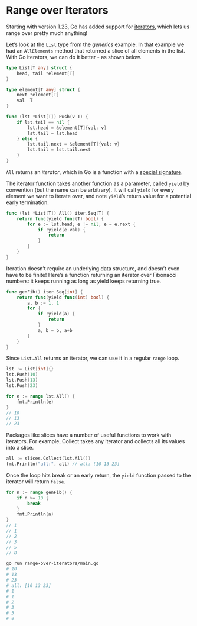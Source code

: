 # Range over Iterators

Starting with version 1.23, Go has added support for [iterators](https://go.dev/blog/range-functions), which lets us range over pretty much anything!

Let’s look at the `List` type from the _generics_ example. In that example we had an `AllElements` method that returned a slice of all elements in the list. With Go iterators, we can do it better - as shown below.

```go
type List[T any] struct {
    head, tail *element[T]
}

type element[T any] struct {
    next *element[T]
    val  T
}

func (lst *List[T]) Push(v T) {
    if lst.tail == nil {
        lst.head = &element[T]{val: v}
        lst.tail = lst.head
    } else {
        lst.tail.next = &element[T]{val: v}
        lst.tail = lst.tail.next
    }
}
```

`All` returns an _iterator_, which in Go is a function with a [special signature](https://pkg.go.dev/iter#Seq).

The iterator function takes another function as a parameter, called `yield` by convention (but the name can be arbitrary). It will call `yield` for every element we want to iterate over, and note `yield`’s return value for a potential early termination.

```go
func (lst *List[T]) All() iter.Seq[T] {
    return func(yield func(T) bool) {
        for e := lst.head; e != nil; e = e.next {
            if !yield(e.val) {
                return
            }
        }
    }
}
```

Iteration doesn’t require an underlying data structure, and doesn’t even have to be finite! Here’s a function returning an iterator over Fibonacci numbers: it keeps running as long as yield keeps returning true.

```go
func genFib() iter.Seq[int] {
    return func(yield func(int) bool) {
        a, b := 1, 1
        for {
            if !yield(a) {
                return
            }
            a, b = b, a+b
        }
    }
}
```

Since `List.All` returns an iterator, we can use it in a regular `range` loop.

```go
lst := List[int]{}
lst.Push(10)
lst.Push(13)
lst.Push(23)

for e := range lst.All() {
    fmt.Println(e)
}
// 10
// 13
// 23
```

Packages like slices have a number of useful functions to work with iterators. For example, Collect takes any iterator and collects all its values into a slice.

```go
all := slices.Collect(lst.All())
fmt.Println("all:", all) // all: [10 13 23]
```

Once the loop hits break or an early return, the `yield` function passed to the iterator will return `false`.

```go
for n := range genFib() {
    if n >= 10 {
        break
    }
    fmt.Println(n)
}
// 1
// 1
// 2
// 3
// 5
// 8
```

```sh
go run range-over-iterators/main.go
# 10
# 13
# 23
# all: [10 13 23]
# 1
# 1
# 2
# 3
# 5
# 8
```
